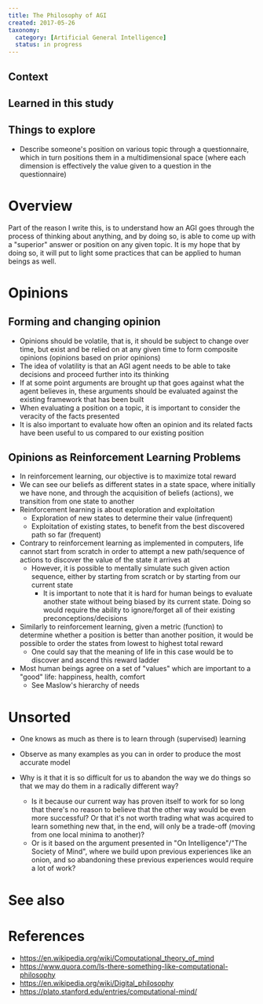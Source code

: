 ```yaml
---
title: The Philosophy of AGI
created: 2017-05-26
taxonomy:
  category: [Artificial General Intelligence]
  status: in progress
---
```


## Context

## Learned in this study

## Things to explore
* Describe someone's position on various topic through a questionnaire, which in turn positions them in a multidimensional space (where each dimension is effectively the value given to a question in the questionnaire)

# Overview
Part of the reason I write this, is to understand how an AGI goes through the process of thinking about anything, and by doing so, is able to come up with a "superior" answer or position on any given topic. It is my hope that by doing so, it will put to light some practices that can be applied to human beings as well.

# Opinions
## Forming and changing opinion
* Opinions should be volatile, that is, it should be subject to change over time, but exist and be relied on at any given time to form composite opinions (opinions based on prior opinions)
* The idea of volatility is that an AGI agent needs to be able to take decisions and proceed further into its thinking
* If at some point arguments are brought up that goes against what the agent believes in, these arguments should be evaluated against the existing framework that has been built
* When evaluating a position on a topic, it is important to consider the veracity of the facts presented
* It is also important to evaluate how often an opinion and its related facts have been useful to us compared to our existing position

## Opinions as Reinforcement Learning Problems
* In reinforcement learning, our objective is to maximize total reward
* We can see our beliefs as different states in a state space, where initially we have none, and through the acquisition of beliefs (actions), we transition from one state to another
* Reinforcement learning is about exploration and exploitation
	* Exploration of new states to determine their value (infrequent)
	* Exploitation of existing states, to benefit from the best discovered path so far (frequent)
* Contrary to reinforcement learning as implemented in computers, life cannot start from scratch in order to attempt a new path/sequence of actions to discover the value of the state it arrives at
	* However, it is possible to mentally simulate such given action sequence, either by starting from scratch or by starting from our current state
		* It is important to note that it is hard for human beings to evaluate another state without being biased by its current state. Doing so would require the ability to ignore/forget all of their existing preconceptions/decisions
* Similarly to reinforcement learning, given a metric (function) to determine whether a position is better than another position, it would be possible to order the states from lowest to highest total reward
	* One could say that the meaning of life in this case would be to discover and ascend this reward ladder
* Most human beings agree on a set of "values" which are important to a "good" life: happiness, health, comfort
	* See Maslow's hierarchy of needs

# Unsorted
* One knows as much as there is to learn through (supervised) learning
* Observe as many examples as you can in order to produce the most accurate model

* Why is it that it is so difficult for us to abandon the way we do things so that we may do them in a radically different way?
	* Is it because our current way has proven itself to work for so long that there's no reason to believe that the other way would be even more successful? Or that it's not worth trading what was acquired to learn something new that, in the end, will only be a trade-off (moving from one local minima to another)?
	* Or is it based on the argument presented in "On Intelligence"/"The Society of Mind", where we build upon previous experiences like an onion, and so abandoning these previous experiences would require a lot of work?

# See also

# References
* https://en.wikipedia.org/wiki/Computational_theory_of_mind
* https://www.quora.com/Is-there-something-like-computational-philosophy
* https://en.wikipedia.org/wiki/Digital_philosophy
* https://plato.stanford.edu/entries/computational-mind/
